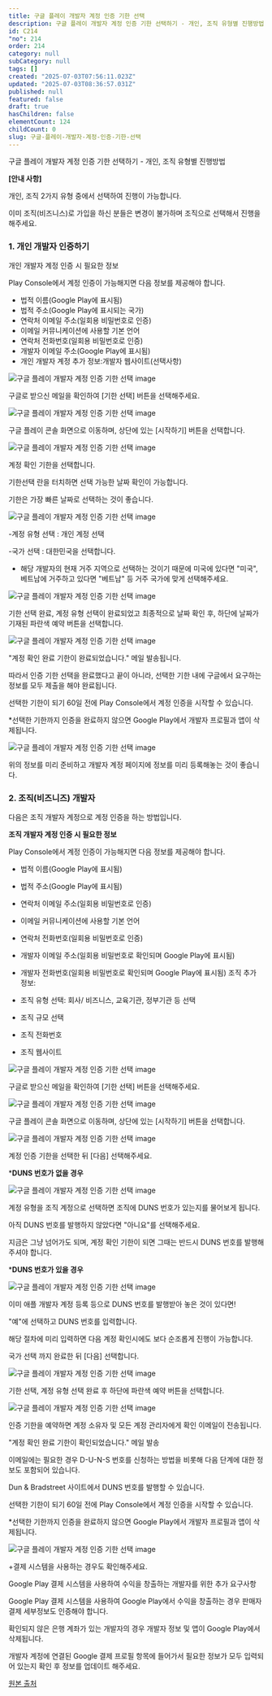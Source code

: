 ```yaml
---
title: 구글 플레이 개발자 계정 인증 기한 선택
description: 구글 플레이 개발자 계정 인증 기한 선택하기 - 개인, 조직 유형별 진행방법 [안내 사항] 개인, 조직 2가지 유형 중에서 선택하여 진행이 가능합니다. 이미 조직(비즈니스)로 가입을 하신 분들은 변경이 불가하며 조직으로 선택해서 진행을 해주세요.
id: C214
"no": 214
order: 214
category: null
subCategory: null
tags: []
created: "2025-07-03T07:56:11.023Z"
updated: "2025-07-03T08:36:57.031Z"
published: null
featured: false
draft: true
hasChildren: false
elementCount: 124
childCount: 0
slug: 구글-플레이-개발자-계정-인증-기한-선택
---
```


구글 플레이 개발자 계정 인증 기한 선택하기 - 개인, 조직 유형별 진행방법



**[안내 사항]**

개인, 조직 2가지 유형 중에서 선택하여 진행이 가능합니다.

이미 조직(비즈니스)로 가입을 하신 분들은 변경이 불가하며 조직으로 선택해서 진행을 해주세요.



### 1. 개인 개발자 인증하기



개인 개발자 계정 인증 시 필요한 정보

Play Console에서 계정 인증이 가능해지면 다음 정보를 제공해야 합니다.

- 법적 이름(Google Play에 표시됨)
- 법적 주소(Google Play에 표시되는 국가)
- 연락처 이메일 주소(일회용 비밀번호로 인증)
- 이메일 커뮤니케이션에 사용할 기본 언어
- 연락처 전화번호(일회용 비밀번호로 인증)
- 개발자 이메일 주소(Google Play에 표시됨)
- 개인 개발자 계정 추가 정보:개발자 웹사이트(선택사항)


![구글 플레이 개발자 계정 인증 기한 선택 image](https://image.lemoncloud.io/fcba8753-2a88-487c-a635-0aff5481aada)

구글로 받으신 메일을 확인하여 [기한 선택] 버튼을 선택해주세요.



![구글 플레이 개발자 계정 인증 기한 선택 image](https://image.lemoncloud.io/b034c941-0fe1-4fdf-ace5-b4e818080521)

구글 플레이 콘솔 화면으로 이동하며, 상단에 있는 [시작하기] 버튼을 선택합니다.



![구글 플레이 개발자 계정 인증 기한 선택 image](https://image.lemoncloud.io/2f099fb9-fc33-4116-b85a-ad131accb8cf)

계정 확인 기한을 선택합니다.

기한선택 란을 터치하면 선택 가능한 날짜 확인이 가능합니다.

기한은 가장 빠른 날짜로 선택하는 것이 좋습니다.



![구글 플레이 개발자 계정 인증 기한 선택 image](https://image.lemoncloud.io/575f1ba1-503f-4eab-88b9-e8029d170485)

-계정 유형 선택 : 개인 계정 선택

-국가 선택 : 대한민국을 선택합니다.

* 해당 개발자의 현재 거주 지역으로 선택하는 것이기 때문에 미국에 있다면 "미국", 베트남에 거주하고 있다면 "베트남" 등 거주 국가에 맞게 선택해주세요.



![구글 플레이 개발자 계정 인증 기한 선택 image](https://image.lemoncloud.io/82e3bde2-cae3-4e33-b6ed-1e8dd9fb0bc1)

기한 선택 완료, 계정 유형 선택이 완료되었고 최종적으로 날짜 확인 후, 하단에 날짜가 기재된 파란색 예약 버튼을 선택합니다.



![구글 플레이 개발자 계정 인증 기한 선택 image](https://image.lemoncloud.io/a4c46fa2-7565-4015-abf7-283f5e2a22a5)

"계정 확인 완료 기한이 완료되었습니다." 메일 발송됩니다.

따라서 인증 기한 선택을 완료했다고 끝이 아니라, 선택한 기한 내에 구글에서 요구하는 정보를 모두 제출을 해야 완료됩니다.

선택한 기한이 되기 60일 전에 Play Console에서 계정 인증을 시작할 수 있습니다.

*선택한 기한까지 인증을 완료하지 않으면 Google Play에서 개발자 프로필과 앱이 삭제됩니다.

![구글 플레이 개발자 계정 인증 기한 선택 image](https://image.lemoncloud.io/635beb24-61eb-4339-904e-ba67bd909d6d)

위의 정보를 미리 준비하고 개발자 계정 페이지에 정보를 미리 등록해놓는 것이 좋습니다.



### 2. 조직(비즈니즈) 개발자



다음은 조직 개발자 계정으로 계정 인증을 하는 방법입니다.



**조직 개발자 계정 인증 시 필요한 정보**

Play Console에서 계정 인증이 가능해지면 다음 정보를 제공해야 합니다.

- 법적 이름(Google Play에 표시됨)
- 법적 주소(Google Play에 표시됨)
- 연락처 이메일 주소(일회용 비밀번호로 인증)
- 이메일 커뮤니케이션에 사용할 기본 언어
- 연락처 전화번호(일회용 비밀번호로 인증)
- 개발자 이메일 주소(일회용 비밀번호로 확인되며 Google Play에 표시됨)
- 개발자 전화번호(일회용 비밀번호로 확인되며 Google Play에 표시됨)
조직 추가 정보:

- 조직 유형 선택: 회사/ 비즈니스, 교육기관, 정부기관 등 선택
- 조직 규모 선택
- 조직 전화번호
- 조직 웹사이트


![구글 플레이 개발자 계정 인증 기한 선택 image](https://image.lemoncloud.io/16b1b3f2-073a-41cb-a169-17580b6cd724)

구글로 받으신 메일을 확인하여 [기한 선택] 버튼을 선택해주세요.



![구글 플레이 개발자 계정 인증 기한 선택 image](https://image.lemoncloud.io/31742ee9-dc42-4f24-9b5c-b2e00cf20dd1)

구글 플레이 콘솔 화면으로 이동하며, 상단에 있는 [시작하기] 버튼을 선택합니다.



![구글 플레이 개발자 계정 인증 기한 선택 image](https://image.lemoncloud.io/f5b801b7-c5f3-4197-8bbf-f96cad4a17ea)

계정 인증 기한을 선택한 뒤 [다음] 선택해주세요.



***DUNS 번호가 없을 경우**

![구글 플레이 개발자 계정 인증 기한 선택 image](https://image.lemoncloud.io/6161bd47-fb82-4c06-a2c9-8e2e33ecd73a)

계정 유형을 조직 계정으로 선택하면 조직에 DUNS 번호가 있는지를 물어보게 됩니다.

아직 DUNS 번호를 발행하지 않았다면 "아니요"를 선택해주세요.

지금은 그냥 넘어가도 되며, 계정 확인 기한이 되면 그때는 반드시 DUNS 번호를 발행해주셔야 합니다.



***DUNS 번호가 있을 경우**

![구글 플레이 개발자 계정 인증 기한 선택 image](https://image.lemoncloud.io/048040c9-7d2d-4e47-85c3-ee463d3caa5c)

이미 애플 개발자 계정 등록 등으로 DUNS 번호를 발행받아 놓은 것이 있다면!

"예"에 선택하고 DUNS 번호를 입력합니다.

해당 절차에 미리 입력하면 다음 계정 확인시에도 보다 순조롭게 진행이 가능합니다.

국가 선택 까지 완료한 뒤 [다음] 선택합니다.



![구글 플레이 개발자 계정 인증 기한 선택 image](https://image.lemoncloud.io/8608648c-b3ab-42fa-bc20-1bd9b6f4a623)

기한 선택, 계정 유형 선택 완료 후 하단에 파란색 예약 버튼을 선택합니다.



![구글 플레이 개발자 계정 인증 기한 선택 image](https://image.lemoncloud.io/d6d5f840-0e59-4de1-a130-3509231a7c01)

인증 기한을 예약하면 계정 소유자 및 모든 계정 관리자에게 확인 이메일이 전송됩니다.

"계정 확인 완료 기한이 확인되었습니다." 메일 발송

이메일에는 필요한 경우 D-U-N-S 번호를 신청하는 방법을 비롯해 다음 단계에 대한 정보도 포함되어 있습니다.

Dun & Bradstreet 사이트에서 DUNS 번호를 발행할 수 있습니다.

선택한 기한이 되기 60일 전에 Play Console에서 계정 인증을 시작할 수 있습니다.

*선택한 기한까지 인증을 완료하지 않으면 Google Play에서 개발자 프로필과 앱이 삭제됩니다.

![구글 플레이 개발자 계정 인증 기한 선택 image](https://image.lemoncloud.io/a07ef2de-651e-45b9-9376-e6b0e5dacf12)



+결제 시스템을 사용하는 경우도 확인해주세요.

Google Play 결제 시스템을 사용하여 수익을 창출하는 개발자를 위한 추가 요구사항

Google Play 결제 시스템을 사용하여 Google Play에서 수익을 창출하는 경우 판매자 결제 세부정보도 인증해야 합니다.

확인되지 않은 은행 계좌가 있는 개발자의 경우 개발자 정보 및 앱이 Google Play에서 삭제됩니다.

개발자 계정에 연결된 Google 결제 프로필 항목에 들어가서 필요한 정보가 모두 입력되어 있는지 확인 후 정보를 업데이트 해주세요.



[원본 출처](https://documentation.swing2app.co.kr/knowledgebase/playstore/verification)
